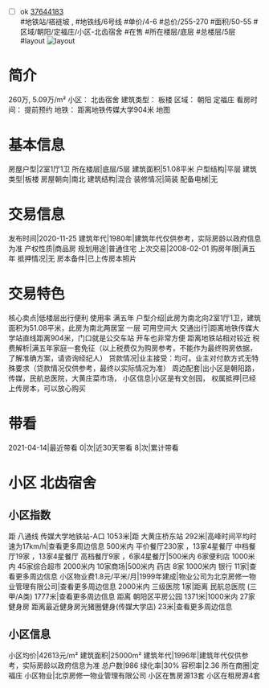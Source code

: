- [ ] ok [37644183](https://bj.5i5j.com/ershoufang/37644183.html)  
 #地铁站/褡裢坡 ,  #地铁线/6号线
#单价/4-6 #总价/255-270 #面积/50-55   #区域/朝阳/定福庄/小区-北齿宿舍 #在售 #所在楼层/底层 #总楼层/5层 #layout 
![layout](http://image16.5i5j.com/erp/house/3764/37644183/huxing/jngingcaf885acc7.jpg_P5.jpg) 
# 简介 
 260万,  5.09万/m² 
小区： 北齿宿舍
建筑类型： 板楼
区域： 朝阳 定福庄
看房时间： 提前预约
地铁： 距离地铁传媒大学904米 地图
# 基本信息 
 房屋户型|2室1厅1卫
所在楼层|底层/5层
建筑面积|51.08平米
户型结构|平层
建筑类型|板楼
房屋朝向|南北
建筑结构|混合
装修情况|简装
配备电梯|无
# 交易信息 
 发布时间|2020-11-25
建筑年代|1980年|建筑年代仅供参考，实际房龄以政府信息为准
产权性质|商品房
规划用途|普通住宅
上次交易|2008-02-01
购房年限|满五年
抵押情况|无
房本备件|已上传房本照片
# 交易特色 
 核心卖点|低楼层出行便利  使用率 满五年
户型介绍|此房为南北向2室1厅1卫，建筑面积为51.08平米，此房为南北两居室 一层   可用空间大
交通出行|距离地铁传媒大学站直线距离904米，门口就是公交车站 开车也非常方便 距离地铁站相对较近
税费解析|满五年家庭一套免征（以上税费仅为购房参考，不能作为最终购房依据，了解准确方案，请咨询经纪人）
贷款情况|业主接受：均可。业主对付款方式无特殊要求（贷款情况仅供参考，最终以实际情况为准）
周边配套|出小区是朝阳路，传媒，民航总医院，大黄庄菜市场，
小区信息|小区是有文创园，
权属抵押|已经上传房本，可以放心购买
# 带看 
 2021-04-14|最近带看	 0|次|近30天带看	 8|次|累计带看
# 小区 北齿宿舍
## 小区指数 
 距 八通线 传媒大学地铁站-A口 1053米|距 大黄庄桥东站 292米|高峰时间平均时速为17km/h|查看更多周边信息
500米内 平价餐厅230家 ，13家4星餐厅
中档餐厅19家 ，13家4星餐厅
高档餐厅9家 ，6家4星餐厅|500米内 6家便利店
1000米内 45家综合超市
2000米内 10家商场|500米内 药店 8家
1000米内 银行 11家|查看更多周边信息
小区物业费1.8元/平米/月|1999年建成|物业公司为北京房修一物业管理有限公司|查看更多周边信息
2000米内 三级医院 1家|距离 民航总医院 (三甲/A类) 1777米|查看更多周边信息
距离 朝阳区平房公园 1371米|1000米内 27家 健身房
距离最近健身房光猪圈健身(传媒大学店) 23米|查看更多周边信息
## 小区信息 
 小区均价|42613元/m²
建筑面积|25000m²
建筑年代|1996年|建筑年代仅供参考，实际房龄以政府信息为准
总户数|986
绿化率|30%
容积率|2.36
所在商圈|定福庄
小区物业|北京房修一物业管理有限公司
小区在售房源13套
小区在租房源4套
